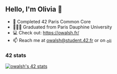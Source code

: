 ## Hello, I'm Olivia 👋 

* 🔭 Completed 42 Paris Common Core
* 👨🏽‍🎓 Graduated from Paris Dauphine University
* 💻 Check out: https://owalsh.fr/
* 📫 Reach me at owalsh@student.42.fr or on <a href="https://www.linkedin.com/in/oliviaclarisse-walsh/" target="blank"><img align="center" src="https://raw.githubusercontent.com/rahuldkjain/github-profile-readme-generator/master/src/images/icons/Social/linked-in-alt.svg" alt="oliviawalsh" height="15" width="20" /></a>

### 42 stats

<a href="https://github.com/JaeSeoKim/badge42"><img src="https://badge42.vercel.app/api/v2/clgc085vg000608m9nrufthif/stats?cursusId=21&coalitionId=45" alt="owalsh's 42 stats" /></a>
